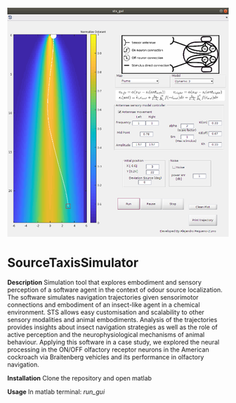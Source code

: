 ![Image description](img/sts_screen.png)

# SourceTaxisSimulator


**Description** 
 Simulation tool that explores embodiment and sensory perception of a software agent in the context of odour source localization. The software simulates navigation trajectories given sensorimotor connections and embodiment of an insect-like agent in a chemical environment. STS allows easy customisation and scalability to other sensory modalities and animal embodiments. Analysis of the trajectories provides insights about insect navigation strategies as well as the role of active perception and the neurophysiological mechanisms of animal behaviour. Applying this software in a case study, we explored the neural processing in the ON/OFF olfactory receptor neurons in the American cockroach via Braitenberg vehicles and its performance in olfactory navigation.

**Installation**
Clone the repository and open matlab

**Usage**
In matlab terminal: 
*run_gui*
